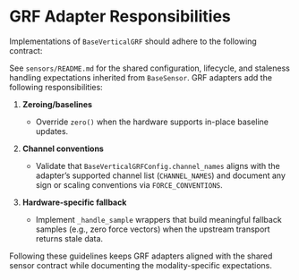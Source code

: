 # GRF Adapter Responsibilities

Implementations of `BaseVerticalGRF` should adhere to the following contract:

See `sensors/README.md` for the shared configuration, lifecycle, and staleness
handling expectations inherited from `BaseSensor`. GRF adapters add the
following responsibilities:

1. **Zeroing/baselines**
   - Override `zero()` when the hardware supports in-place baseline updates.

2. **Channel conventions**
   - Validate that `BaseVerticalGRFConfig.channel_names` aligns with the
     adapter’s supported channel list (`CHANNEL_NAMES`) and document any sign or
     scaling conventions via `FORCE_CONVENTIONS`.

3. **Hardware-specific fallback**
   - Implement `_handle_sample` wrappers that build meaningful fallback samples
     (e.g., zero force vectors) when the upstream transport returns stale data.

Following these guidelines keeps GRF adapters aligned with the shared sensor
contract while documenting the modality-specific expectations.
